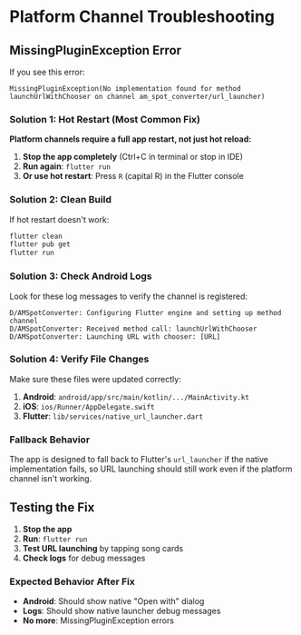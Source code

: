 # Platform Channel Troubleshooting

## MissingPluginException Error

If you see this error:
```
MissingPluginException(No implementation found for method launchUrlWithChooser on channel am_spot_converter/url_launcher)
```

### Solution 1: Hot Restart (Most Common Fix)

**Platform channels require a full app restart, not just hot reload:**

1. **Stop the app completely** (Ctrl+C in terminal or stop in IDE)
2. **Run again**: `flutter run`
3. **Or use hot restart**: Press `R` (capital R) in the Flutter console

### Solution 2: Clean Build

If hot restart doesn't work:

```bash
flutter clean
flutter pub get
flutter run
```

### Solution 3: Check Android Logs

Look for these log messages to verify the channel is registered:

```
D/AMSpotConverter: Configuring Flutter engine and setting up method channel
D/AMSpotConverter: Received method call: launchUrlWithChooser
D/AMSpotConverter: Launching URL with chooser: [URL]
```

### Solution 4: Verify File Changes

Make sure these files were updated correctly:

1. **Android**: `android/app/src/main/kotlin/.../MainActivity.kt`
2. **iOS**: `ios/Runner/AppDelegate.swift`
3. **Flutter**: `lib/services/native_url_launcher.dart`

### Fallback Behavior

The app is designed to fall back to Flutter's `url_launcher` if the native implementation fails, so URL launching should still work even if the platform channel isn't working.

## Testing the Fix

1. **Stop the app**
2. **Run**: `flutter run`
3. **Test URL launching** by tapping song cards
4. **Check logs** for debug messages

### Expected Behavior After Fix

- **Android**: Should show native "Open with" dialog
- **Logs**: Should show native launcher debug messages
- **No more**: MissingPluginException errors